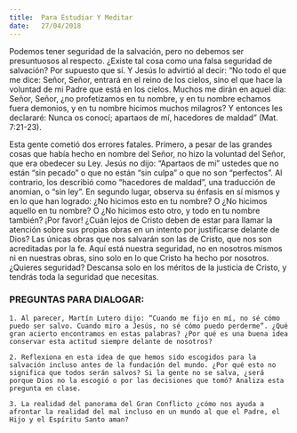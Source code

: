 ```yaml
---
title:  Para Estudiar Y Meditar
date:   27/04/2018
---
```


Podemos tener seguridad de la salvación, pero no debemos ser presuntuosos al respecto. ¿Existe tal cosa como una falsa seguridad de salvación? Por supuesto que sí. Y Jesús lo advirtió al decir: “No todo el que me dice: Señor, Señor, entrará en el reino de los cielos, sino el que hace la voluntad de mi Padre que está en los cielos. Muchos me dirán en aquel día: Señor, Señor, ¿no profetizamos en tu nombre, y en tu nombre echamos fuera demonios, y en tu nombre hicimos muchos milagros? Y entonces les declararé: Nunca os conocí; apartaos de mí, hacedores de maldad” (Mat. 7:21-23).

Esta gente cometió dos errores fatales. Primero, a pesar de las grandes cosas que había hecho en nombre del Señor, no hizo la voluntad del Señor, que era obedecer su Ley. Jesús no dijo: “Apartaos de mí” ustedes que no están “sin pecado” o que no están “sin culpa” o que no son “perfectos”. Al contrario, los describió como “hacedores de maldad”, una traducción de anomian, o “sin ley”. En segundo lugar, observa su énfasis en sí mismos y en lo que han logrado: ¿No hicimos esto en tu nombre? O ¿No hicimos aquello en tu nombre? O ¿No hicimos esto otro, y todo en tu nombre también? ¡Por favor! ¿Cuán lejos de Cristo deben de estar para llamar la atención sobre sus propias obras en un intento por justificarse delante de Dios? Las únicas obras que nos salvarán son las de Cristo, que nos son acreditadas por la fe. Aquí está nuestra seguridad, no en nosotros mismos ni en nuestras obras, sino solo en lo que Cristo ha hecho por nosotros. ¿Quieres seguridad? Descansa solo en los méritos de la justicia de Cristo, y tendrás toda la seguridad que necesitas.

### PREGUNTAS PARA DIALOGAR:

`1. Al parecer, Martín Lutero dijo: “Cuando me fijo en mí, no sé cómo puedo ser salvo. Cuando miro a Jesús, no sé cómo puedo perderme”. ¿Qué gran acierto encontramos en estas palabras? ¿Por qué es una buena idea conservar esta actitud siempre delante de nosotros?`

`2. Reflexiona en esta idea de que hemos sido escogidos para la salvación incluso antes de la fundación del mundo. ¿Por qué esto no significa que todos serán salvos? Si la gente no se salva, ¿será porque Dios no la escogió o por las decisiones que tomó? Analiza esta pregunta en clase.`

`3. La realidad del panorama del Gran Conflicto ¿cómo nos ayuda a afrontar la realidad del mal incluso en un mundo al que el Padre, el Hijo y el Espíritu Santo aman?`

